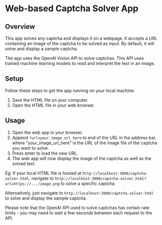 # Web-based Captcha Solver App

## Overview

This app solves any captcha and displays it on a webpage. It accepts a URL containing an image of the captcha to be solved as input. By default, it will solve and display a sample captcha. 

The app uses the OpenAI Vision API to solve captchas. This API uses trained machine learning models to read and interpret the text in an image.

## Setup

Follow these steps to get the app running on your local machine:

1. Save the HTML file on your computer.
2. Open the HTML file in your web browser.

## Usage

1. Open the web app in your browser.
2. Append `?url=your_image_url_here` to end of the URL in the address bar, where "your_image_url_here" is the URL of the image file of the captcha you want to solve.
3. Press enter to load the new URL.
4. The web app will now display the image of the captcha as well as the solved text.

Eg: If your local HTML file is hosted at `http://localhost:3000/captcha-solver.html`, navigate to `http://localhost:3000/captcha-solver.html?url=https://.../image.png` to solve a specific captcha.

Alternatively, just navigate to `http://localhost:3000/captcha-solver.html` to solve and display the sample captcha.

Please note that the OpenAI API used to solve captchas has certain rate limits - you may need to wait a few seconds between each request to the API.